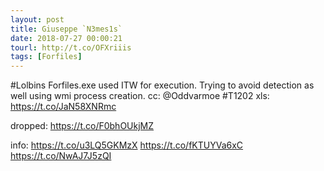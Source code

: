 ```yaml
---
layout: post
title: Giuseppe `N3mes1s`
date: 2018-07-27 00:00:21
tourl: http://t.co/OFXriiis
tags: [Forfiles]
---
```

#Lolbins Forfiles.exe used ITW for execution. Trying to avoid detection as well using wmi process creation.  cc: @Oddvarmoe  #T1202
xls: https://t.co/JaN58XNRmc

dropped: https://t.co/F0bhOUkjMZ

info: https://t.co/u3LQ5GKMzX https://t.co/fKTUYVa6xC https://t.co/NwAJ7J5zQI